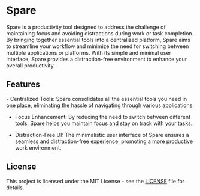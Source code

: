 <h1>Spare</h1>
Spare is a productivity tool designed to address the challenge of maintaining focus and avoiding distractions during work or task completion. By bringing together essential tools into a centralized platform, Spare aims to streamline your workflow and minimize the need for switching between multiple applications or platforms. With its simple and minimal user interface, Spare provides a distraction-free environment to enhance your overall productivity.

<h2>Features</h2>
- Centralized Tools: Spare consolidates all the essential tools you need in one place, eliminating the hassle of navigating through various applications.

- Focus Enhancement: By reducing the need to switch between different tools, Spare helps you maintain focus and stay on track with your tasks.
  
- Distraction-Free UI: The minimalistic user interface of Spare ensures a seamless and distraction-free experience, promoting a more productive work environment.

<h2>License</h2>

This project is licensed under the MIT License - see the [LICENSE](LICENSE) file for details.

